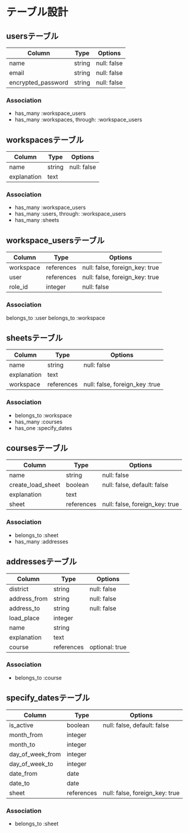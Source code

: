 # テーブル設計

## usersテーブル

| Column             | Type   | Options     |
| ------------------ | ------ | ----------- |
| name               | string | null: false |
| email              | string | null: false |
| encrypted_password | string | null: false |

### Association

- has_many :workspace_users
- has_many :workspaces, through: :workspace_users

## workspacesテーブル

| Column      | Type   | Options     |
| ----------- | ------ | ----------- |
| name        | string | null: false |
| explanation | text   |             |

### Association

- has_many :workspace_users
- has_many :users, through: :workspace_users
- has_many :sheets

## workspace_usersテーブル

| Column    | Type       | Options                        |
| --------- | ----       | ------------------------------ |
| workspace | references | null: false, foreign_key: true |
| user      | references | null: false, foreign_key: true |
| role_id   | integer    | null: false                    |

### Association

belongs_to :user
belongs_to :workspace

## sheetsテーブル

| Column      | Type       | Options                        |
| ----------- | ---------- | ------------------------------ |
| name        | string     | null: false                    |
| explanation | text       |                                |
| workspace   | references | null: false, foreign_key :true |

### Association

- belongs_to :workspace
- has_many :courses
- has_one :specify_dates

## coursesテーブル

| Column            | Type       | Options                        |
| ----------------- | ---------- | ------------------------------ |
| name              | string     | null: false                    |
| create_load_sheet | boolean    | null: false, default: false    |
| explanation       | text       |                                |
| sheet             | references | null: false, foreign_key: true |

### Association

- belongs_to :sheet
- has_many :addresses

## addressesテーブル

| Column       | Type       | Options        |
| ------------ | ----       | -------------- |
| district     | string     | null: false    |
| address_from | string     | null: false    |
| address_to   | string     | null: false    |
| load_place   | integer    |                |
| name         | string     |                |
| explanation  | text       |                |
| course       | references | optional: true |

### Association

- belongs_to :course

## specify_datesテーブル

| Column           | Type       | Options                        |
| ---------------- | ---------- | ------------------------------ |
| is_active        | boolean    | null: false, default: false    |
| month_from       | integer    |                                |
| month_to         | integer    |                                |
| day_of_week_from | integer    |                                |
| day_of_week_to   | integer    |                                |
| date_from        | date       |                                |
| date_to          | date       |                                |
| sheet            | references | null: false, foreign_key: true |

### Association

- belongs_to :sheet